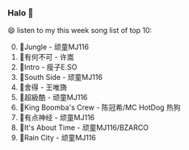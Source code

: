 

### Halo 👋

😄 listen to my this week song list of top 10:

0. 🌈Jungle - 顽童MJ116
1. 🌈有何不可 - 许嵩
2. 🌈Intro - 瘦子E.SO
3. 🌈South Side - 顽童MJ116
4. 🌈舍得 - 王唯旖
5. 🌈超級酷 - 顽童MJ116
6. 🌈King Boomba's Crew - 陈冠希/MC HotDog 热狗
7. 🌈有点神经 - 顽童MJ116
8. 🌈It's About Time - 顽童MJ116/BZARCO
9. 🌈Rain City - 顽童MJ116


